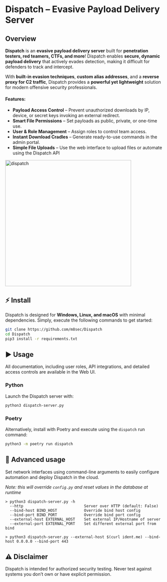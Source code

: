 # Dispatch – Evasive Payload Delivery Server

## Overview  
**Dispatch** is an **evasive payload delivery server** built for **penetration testers, red teamers, CTFs, and more**! Dispatch enables **secure, dynamic payload delivery** that actively evades detection, making it difficult for defenders to track and intercept.  

With **built-in evasion techniques**, **custom alias addresses**, and a **reverse proxy for C2 traffic**, Dispatch provides a **powerful yet lightweight** solution for modern offensive security professionals.  

#### Features:  
- **Payload Access Control** – Prevent unauthorized downloads by IP, device, or secret keys invoking an external redirect. 
- **Smart File Permissions** – Set payloads as public, private, or one-time use.  
- **User & Role Management** – Assign roles to control team access.  
- **Instant Download Cradles** – Generate ready-to-use commands in the admin portal.  
- **Simple File Uploads** – Use the web interface to upload files or automate using the Dispatch API

<img height="400" alt="dispatch" src="https://github.com/user-attachments/assets/6fa6336c-629d-40da-8088-1128c193deb0" />

## ⚡ Install  
Dispatch is designed for **Windows, Linux, and macOS** with minimal dependencies. Simply, execute the following commands to get started:  

```bash
git clone https://github.com/m8sec/Dispatch
cd Dispatch
pip3 install -r requirements.txt
```


## ▶️ Usage
All documentation, including user roles, API integrations, and detailed access controls are available in the Web UI.

### Python
Launch the Dispatch server with:
```bash
python3 dispatch-server.py
```

### Poetry
Alternatively, install with Poetry and execute using the `dispatch` run command:
```bash
python3 -m poetry run dispatch
```

## 🦄 Advanced usage
Set network interfaces using command-line arguments to easily configure automation and deploy Dispatch in the cloud.

*Note: this will override `config.py` and reset values in the database at runtime*
```
> python3 dispatch-server.py -h
  --http                           Server over HTTP (default: False)
  --bind-host BIND_HOST            Override bind host config
  --bind-port BIND_PORT            Override bind port config
  --external-host EXTERNAL_HOST    Set external IP/Hostname of server
  --external-port EXTERNAL_PORT    Set different external port from bind

> python3 dispatch-server.py --external-host $(curl ident.me) --bind-host 0.0.0.0 --bind-port 443
```



## ⚠️ Disclaimer
Dispatch is intended for authorized security testing. Never test against systems you don’t own or have explicit permission.
